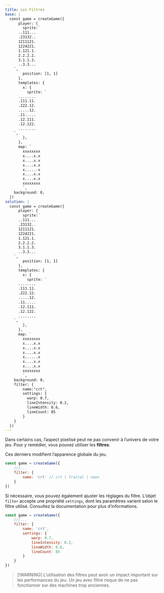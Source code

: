 ```yaml
---
title: Les Filtres
base: |
  const game = createGame({
      player: {
        sprite:`
      ..111...
      .23132..
      1211121.
      1224221.
      1.121.1.
      2.2.2.2.
      3.1.1.3.
      ..3.3...
    `,
        position: [1, 1]
      },
      templates: {
        x: {
          sprite: `
      ........
      .111.11.
      .222.12.
      .....12.
      .11.....
      .12.111.
      .12.122.
      ........
    `,
        },
      },
      map: `
        xxxxxxxx
        x....x.x
        x....x.x
        x....x.x
        x......x
        x....x.x
        x....x.x
        xxxxxxxx
        `,
    background: 0,
  })
solution: |
  const game = createGame({
      player: {
        sprite:`
      ..111...
      .23132..
      1211121.
      1224221.
      1.121.1.
      2.2.2.2.
      3.1.1.3.
      ..3.3...
    `,
        position: [1, 1]
      },
      templates: {
        x: {
          sprite: `
      ........
      .111.11.
      .222.12.
      .....12.
      .11.....
      .12.111.
      .12.122.
      ........
    `,
        },
      },
      map: `
        xxxxxxxx
        x....x.x
        x....x.x
        x....x.x
        x......x
        x....x.x
        x....x.x
        xxxxxxxx
        `,
    background: 0,
    filter: {
        name:"crt",
        settings: {
          warp: 0.7,
          lineIntensity: 0.2,
          lineWidth: 0.6,
          lineCount: 85
        }
    }
  })
---
```


Dans certains cas, l’aspect pixelisé peut ne pas convenir à l’univers de votre jeu. Pour y remédier, vous pouvez utiliser les **filtres**.

Ces derniers modifient l’apparence globale du jeu.

```js
const game = createGame({
	///...
	filter: {
		name: 'crt' // crt | fractal | neon
	}
})
```

Si nécessaire, vous pouvez également ajuster les réglages du filtre. L’objet `filter` accepte une propriété `settings`, dont les paramètres varient selon le filtre utilisé. Consultez la documentation pour plus d’informations.

```js
const game = createGame({
	///...
	filter: {
		name: 'crt',
		settings: {
			warp: 0.7,
			lineIntensity: 0.2,
			lineWidth: 0.6,
			lineCount: 85
		}
	}
})
```

> \[!WARNING]
> L’utilisation des filtres peut avoir un impact important sur les performances du jeu. Un jeu avec filtre risque de ne pas fonctionner sur des machines trop anciennes.
